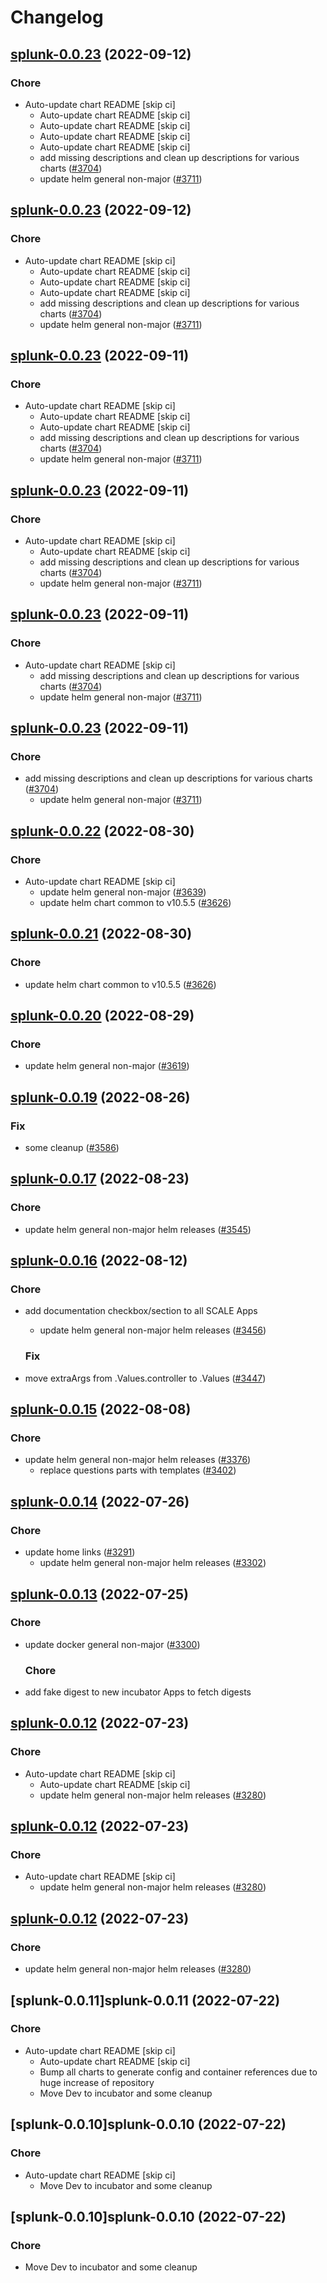 # Changelog



## [splunk-0.0.23](https://github.com/truecharts/charts/compare/splunk-0.0.22...splunk-0.0.23) (2022-09-12)

### Chore

- Auto-update chart README [skip ci]
  - Auto-update chart README [skip ci]
  - Auto-update chart README [skip ci]
  - Auto-update chart README [skip ci]
  - Auto-update chart README [skip ci]
  - add missing descriptions and clean up descriptions for various charts ([#3704](https://github.com/truecharts/charts/issues/3704))
  - update helm general non-major ([#3711](https://github.com/truecharts/charts/issues/3711))




## [splunk-0.0.23](https://github.com/truecharts/charts/compare/splunk-0.0.22...splunk-0.0.23) (2022-09-12)

### Chore

- Auto-update chart README [skip ci]
  - Auto-update chart README [skip ci]
  - Auto-update chart README [skip ci]
  - Auto-update chart README [skip ci]
  - add missing descriptions and clean up descriptions for various charts ([#3704](https://github.com/truecharts/charts/issues/3704))
  - update helm general non-major ([#3711](https://github.com/truecharts/charts/issues/3711))




## [splunk-0.0.23](https://github.com/truecharts/charts/compare/splunk-0.0.22...splunk-0.0.23) (2022-09-11)

### Chore

- Auto-update chart README [skip ci]
  - Auto-update chart README [skip ci]
  - Auto-update chart README [skip ci]
  - add missing descriptions and clean up descriptions for various charts ([#3704](https://github.com/truecharts/charts/issues/3704))
  - update helm general non-major ([#3711](https://github.com/truecharts/charts/issues/3711))




## [splunk-0.0.23](https://github.com/truecharts/charts/compare/splunk-0.0.22...splunk-0.0.23) (2022-09-11)

### Chore

- Auto-update chart README [skip ci]
  - Auto-update chart README [skip ci]
  - add missing descriptions and clean up descriptions for various charts ([#3704](https://github.com/truecharts/charts/issues/3704))
  - update helm general non-major ([#3711](https://github.com/truecharts/charts/issues/3711))




## [splunk-0.0.23](https://github.com/truecharts/charts/compare/splunk-0.0.22...splunk-0.0.23) (2022-09-11)

### Chore

- Auto-update chart README [skip ci]
  - add missing descriptions and clean up descriptions for various charts ([#3704](https://github.com/truecharts/charts/issues/3704))
  - update helm general non-major ([#3711](https://github.com/truecharts/charts/issues/3711))




## [splunk-0.0.23](https://github.com/truecharts/charts/compare/splunk-0.0.22...splunk-0.0.23) (2022-09-11)

### Chore

- add missing descriptions and clean up descriptions for various charts ([#3704](https://github.com/truecharts/charts/issues/3704))
  - update helm general non-major ([#3711](https://github.com/truecharts/charts/issues/3711))




## [splunk-0.0.22](https://github.com/truecharts/charts/compare/splunk-0.0.20...splunk-0.0.22) (2022-08-30)

### Chore

- Auto-update chart README [skip ci]
  - update helm general non-major ([#3639](https://github.com/truecharts/charts/issues/3639))
  - update helm chart common to v10.5.5 ([#3626](https://github.com/truecharts/charts/issues/3626))




## [splunk-0.0.21](https://github.com/truecharts/charts/compare/splunk-0.0.20...splunk-0.0.21) (2022-08-30)

### Chore

- update helm chart common to v10.5.5 ([#3626](https://github.com/truecharts/charts/issues/3626))




## [splunk-0.0.20](https://github.com/truecharts/charts/compare/splunk-0.0.19...splunk-0.0.20) (2022-08-29)

### Chore

- update helm general non-major ([#3619](https://github.com/truecharts/charts/issues/3619))




## [splunk-0.0.19](https://github.com/truecharts/charts/compare/splunk-0.0.17...splunk-0.0.19) (2022-08-26)

### Fix

- some cleanup ([#3586](https://github.com/truecharts/charts/issues/3586))




## [splunk-0.0.17](https://github.com/truecharts/charts/compare/splunk-0.0.16...splunk-0.0.17) (2022-08-23)

### Chore

- update helm general non-major helm releases ([#3545](https://github.com/truecharts/charts/issues/3545))




## [splunk-0.0.16](https://github.com/truecharts/charts/compare/splunk-0.0.15...splunk-0.0.16) (2022-08-12)

### Chore

- add documentation checkbox/section to all SCALE Apps
  - update helm general non-major helm releases ([#3456](https://github.com/truecharts/charts/issues/3456))

  ### Fix

- move extraArgs from .Values.controller to .Values ([#3447](https://github.com/truecharts/charts/issues/3447))




## [splunk-0.0.15](https://github.com/truecharts/charts/compare/splunk-0.0.14...splunk-0.0.15) (2022-08-08)

### Chore

- update helm general non-major helm releases ([#3376](https://github.com/truecharts/charts/issues/3376))
  - replace questions parts with templates ([#3402](https://github.com/truecharts/charts/issues/3402))




## [splunk-0.0.14](https://github.com/truecharts/apps/compare/splunk-0.0.13...splunk-0.0.14) (2022-07-26)

### Chore

- update home links ([#3291](https://github.com/truecharts/apps/issues/3291))
  - update helm general non-major helm releases ([#3302](https://github.com/truecharts/apps/issues/3302))




## [splunk-0.0.13](https://github.com/truecharts/apps/compare/splunk-0.0.12...splunk-0.0.13) (2022-07-25)

### Chore

- update docker general non-major ([#3300](https://github.com/truecharts/apps/issues/3300))

  ### Chore

- add fake digest to new incubator Apps to fetch digests




## [splunk-0.0.12](https://github.com/truecharts/apps/compare/splunk-0.0.11...splunk-0.0.12) (2022-07-23)

### Chore

- Auto-update chart README [skip ci]
  - Auto-update chart README [skip ci]
  - update helm general non-major helm releases ([#3280](https://github.com/truecharts/apps/issues/3280))




## [splunk-0.0.12](https://github.com/truecharts/apps/compare/splunk-0.0.11...splunk-0.0.12) (2022-07-23)

### Chore

- Auto-update chart README [skip ci]
  - update helm general non-major helm releases ([#3280](https://github.com/truecharts/apps/issues/3280))




## [splunk-0.0.12](https://github.com/truecharts/apps/compare/splunk-0.0.11...splunk-0.0.12) (2022-07-23)

### Chore

- update helm general non-major helm releases ([#3280](https://github.com/truecharts/apps/issues/3280))




## [splunk-0.0.11]splunk-0.0.11 (2022-07-22)

### Chore

- Auto-update chart README [skip ci]
  - Auto-update chart README [skip ci]
  - Bump all charts to generate config and container references due to huge increase of repository
  - Move Dev to incubator and some cleanup




## [splunk-0.0.10]splunk-0.0.10 (2022-07-22)

### Chore

- Auto-update chart README [skip ci]
  - Move Dev to incubator and some cleanup




## [splunk-0.0.10]splunk-0.0.10 (2022-07-22)

### Chore

- Move Dev to incubator and some cleanup
